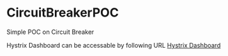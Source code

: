 # CircuitBreakerPOC

Simple POC on Circuit Breaker

Hystrix Dashboard can be accessable by following URL
[Hystrix Dashboard](http://localhost:8080/hystrix)
